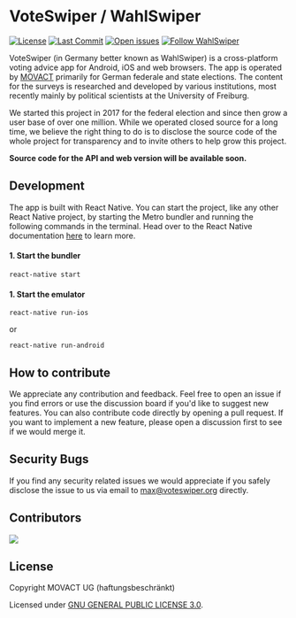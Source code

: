 # VoteSwiper / WahlSwiper

[![License](https://img.shields.io/badge/License-GPL%203.0-green.svg)](./LICENSE) [![Last Commit](https://img.shields.io/github/last-commit/movact/voteswiper)](https://github.com/MOVACT/voteswiper/commits) [![Open issues](https://img.shields.io/github/issues/movact/voteswiper)](https://github.com/MOVACT/voteswiper/issues) [![Follow WahlSwiper](https://img.shields.io/twitter/follow/wahlswiper)](https://www.twitter.com/wahlswiper)

VoteSwiper (in Germany better known as WahlSwiper) is a cross-platform voting advice app for Android, iOS and web browsers. The app is operated by [MOVACT](https://www.movact.de) primarily for German federale and state elections. The content for the surveys is researched and developed by various institutions, most recently mainly by political scientists at the University of Freiburg.

We started this project in 2017 for the federal election and since then grow a user base of over one million. While we operated closed source for a long time, we believe the right thing to do is to disclose the source code of the whole project for transparency and to invite others to help grow this project.

**Source code for the API and web version will be available soon.**

## Development

The app is built with React Native. You can start the project, like any other React Native project, by starting the Metro bundler and running the following commands in the terminal. Head over to the React Native documentation [here](https://reactnative.dev/docs/environment-setup) to learn more.

#### 1. Start the bundler

```console
react-native start
```

#### 1. Start the emulator

```console
react-native run-ios
```

or

```console
react-native run-android
```

## How to contribute

We appreciate any contribution and feedback. Feel free to open an issue if you find errors or use the discussion board if you'd like to suggest new features. You can also contribute code directly by opening a pull request. If you want to implement a new feature, please open a discussion first to see if we would merge it.

## Security Bugs

If you find any security related issues we would appreciate if you safely disclose the issue to us via email to [max@voteswiper.org](mailto:max@voteswiper.org) directly.

## Contributors

[![](https://github.com/mxmtsk.png?size=50)](https://github.com/mxmtsk)

## License

Copyright MOVACT UG (haftungsbeschränkt)

Licensed under [GNU GENERAL PUBLIC LICENSE 3.0](./LICENSE).
